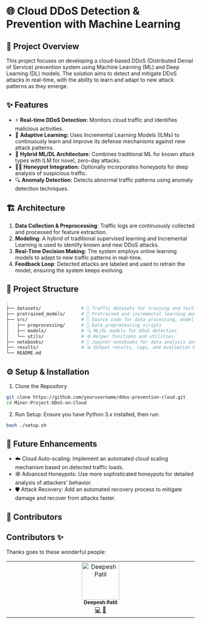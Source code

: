 # 🌐 Cloud DDoS Detection & Prevention with Machine Learning

## 📜 Project Overview
This project focuses on developing a cloud-based DDoS (Distributed Denial of Service) prevention system using Machine Learning (ML) and Deep Learning (DL) models. The solution aims to detect and mitigate DDoS attacks in real-time, with the ability to learn and adapt to new attack patterns as they emerge.

## ✨ Features
- ⚡ **Real-time DDoS Detection:** Monitors cloud traffic and identifies malicious activities.
- 🧠 **Adaptive Learning:** Uses Incremental Learning Models (ILMs) to continuously learn and improve its defense mechanisms against new attack patterns.
- 🔄 **Hybrid ML/DL Architecture:** Combines traditional ML for known attack types with ILM for novel, zero-day attacks.
- 🕵️‍♂️ **Honeypot Integration:** Optionally incorporates honeypots for deep analysis of suspicious traffic.
- 🔍 **Anomaly Detection:** Detects abnormal traffic patterns using anomaly detection techniques.

## 🏗️ Architecture
1. **Data Collection & Preprocessing**: Traffic logs are continuously collected and processed for feature extraction.
2. **Modeling**: A hybrid of traditional supervised learning and Incremental Learning is used to identify known and new DDoS attacks.
3. **Real-Time Decision Making**: The system employs online learning models to adapt to new traffic patterns in real-time.
4. **Feedback Loop**: Detected attacks are labeled and used to retrain the model, ensuring the system keeps evolving.

## 📁 Project Structure
```bash
.
├── datasets/               # 📂 Traffic datasets for training and testing
├── pretrained_models/      # 🧠 Pretrained and incremental learning models
├── src/                    # 📜 Source code for data processing, model training, and prediction
│   ├── preprocessing/      # 🧹 Data preprocessing scripts
│   ├── models/             # 🔍 ML/DL models for DDoS detection
│   └── utils/              # ⚙️ Helper functions and utilities
├── notebooks/              # 📝 Jupyter notebooks for data analysis and model development
├── results/                # 📊 Output results, logs, and evaluation metrics
└── README.md          
```

## ⚙️ Setup & Installation
1. Clone the Repository
```bash
git clone https://github.com/yourusername/ddos-prevention-cloud.git
cd Minor-Project-DDoS-on-Cloud
```

2. Run Setup: Ensure you have Python 3.x installed, then run:
```bash
bash ./setup.sh
```

<!-- ## 🚀 Usage
1. Preprocess Data: To preprocess traffic data:
```bash
python src/preprocessing/preprocess.py
```

2. Train the Model: To train the ML/DL model for DDoS detection:
```bash
python src/models/train_model.py
```

3. Run Real-time Detection: For real-time DDoS detection using streaming data:
```bash
python src/models/run_realtime_detection.py
```
4. Analyze Results: You can view the logs and performance metrics in the `results` folder. -->


## 🔮 Future Enhancements
- ☁️ Cloud Auto-scaling: Implement an automated cloud scaling mechanism based on detected traffic loads.
- 🕸️ Advanced Honeypots: Use more sophisticated honeypots for detailed analysis of attackers' behavior.
- 🛡️ Attack Recovery: Add an automated recovery process to mitigate damage and recover from attacks faster.

## 🤝 Contributors

## Contributors ✨

Thanks goes to these wonderful people:

<!-- ALL-CONTRIBUTORS-LIST:START - Do not remove or modify this section -->
<!-- prettier-ignore-start -->
<!-- markdownlint-disable -->
<table>
  <tbody>
    <tr>
      <td align="center" valign="top" width="14.28%"><a href="https://deepesh-patil.vercel.app/"><img src="https://avatars.githubusercontent.com/u/123585104?v=4?s=100" width="100px;" alt="Deepesh Patil"/><br /><sub><b>Deepesh Patil</b></sub></a><br /><a href="https://github.com/deepesh611/Minor-Project-DDoS-on-Cloud/commits?author=deepesh611" title="Code">💻</a> <a href="https://github.com/deepesh611/Minor-Project-DDoS-on-Cloud/commits?author=deepesh611" title="Documentation">📖</a></td>
    </tr>
  </tbody>
</table>

<!-- markdownlint-restore -->
<!-- prettier-ignore-end -->

<!-- ALL-CONTRIBUTORS-LIST:END -->
